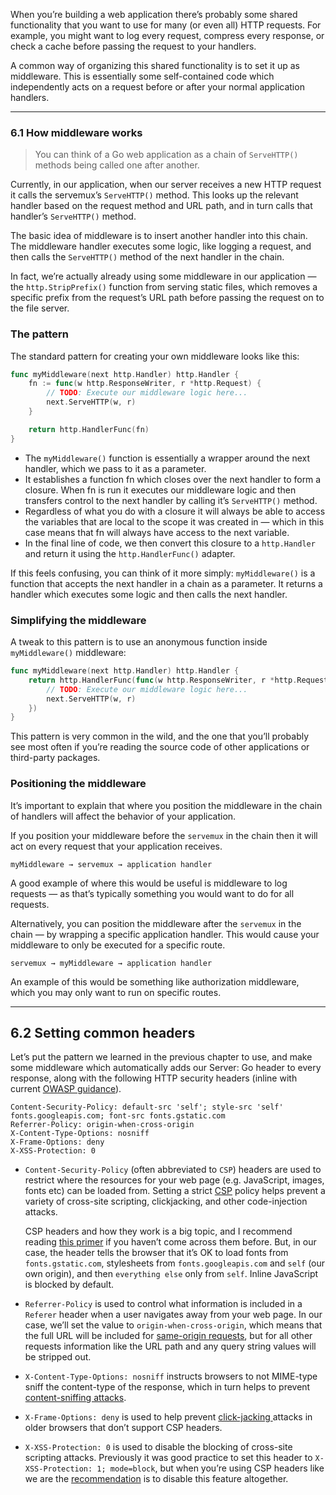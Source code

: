 When you’re building a web application there’s probably some shared functionality that you want to use for many (or even all) HTTP requests. For example, you might want to log every request, compress every response, or check a cache before passing the request to your handlers.

A common way of organizing this shared functionality is to set it up as middleware. This is essentially some self-contained code which independently acts on a request before or after your normal application handlers.

---
### 6.1 How middleware works
> You can think of a Go web application as a chain of `ServeHTTP()` methods being called one after another.

Currently, in our application, when our server receives a new HTTP request it calls the servemux’s `ServeHTTP()` method. This looks up the relevant handler based on the request method and URL path, and in turn calls that handler’s `ServeHTTP()` method.

The basic idea of middleware is to insert another handler into this chain. The middleware handler executes some logic, like logging a request, and then calls the `ServeHTTP()` method of the next handler in the chain.

In fact, we’re actually already using some middleware in our application — the `http.StripPrefix()` function from serving static files, which removes a specific prefix from the request’s URL path before passing the request on to the file server.

### The pattern
The standard pattern for creating your own middleware looks like this:
```go
func myMiddleware(next http.Handler) http.Handler {
    fn := func(w http.ResponseWriter, r *http.Request) {
        // TODO: Execute our middleware logic here...
        next.ServeHTTP(w, r)
    }

    return http.HandlerFunc(fn)
}
```

- The `myMiddleware()` function is essentially a wrapper around the next handler, which we pass to it as a parameter.
- It establishes a function fn which closes over the next handler to form a closure. When fn is run it executes our middleware logic and then transfers control to the next handler by calling it’s `ServeHTTP()` method.
- Regardless of what you do with a closure it will always be able to access the variables that are local to the scope it was created in — which in this case means that fn will always have access to the next variable.
- In the final line of code, we then convert this closure to a `http.Handler` and return it using the `http.HandlerFunc()` adapter.

If this feels confusing, you can think of it more simply: `myMiddleware()` is a function that accepts the next handler in a chain as a parameter. It returns a handler which executes some logic and then calls the next handler.

### Simplifying the middleware
A tweak to this pattern is to use an anonymous function inside `myMiddleware()` middleware:
```go   
func myMiddleware(next http.Handler) http.Handler {
    return http.HandlerFunc(func(w http.ResponseWriter, r *http.Request) {
        // TODO: Execute our middleware logic here...
        next.ServeHTTP(w, r)
    })
}
```
This pattern is very common in the wild, and the one that you’ll probably see most often if you’re reading the source code of other applications or third-party packages.

### Positioning the middleware
It’s important to explain that where you position the middleware in the chain of handlers will affect the behavior of your application.

If you position your middleware before the `servemux` in the chain then it will act on every request that your application receives.
```
myMiddleware → servemux → application handler
```

A good example of where this would be useful is middleware to log requests — as that’s typically something you would want to do for all requests.

Alternatively, you can position the middleware after the `servemux` in the chain — by wrapping a specific application handler. This would cause your middleware to only be executed for a specific route.
```
servemux → myMiddleware → application handler
```

An example of this would be something like authorization middleware, which you may only want to run on specific routes.

---
## 6.2 Setting common headers
Let’s put the pattern we learned in the previous chapter to use, and make some middleware which automatically adds our Server: Go header to every response, along with the following HTTP security headers (inline with current [OWASP guidance](https://owasp.org/www-project-secure-headers/)).

```
Content-Security-Policy: default-src 'self'; style-src 'self' fonts.googleapis.com; font-src fonts.gstatic.com
Referrer-Policy: origin-when-cross-origin
X-Content-Type-Options: nosniff
X-Frame-Options: deny
X-XSS-Protection: 0
```
- `Content-Security-Policy` (often abbreviated to `CSP`) headers are used to restrict where the resources for your web page (e.g. JavaScript, images, fonts etc) can be loaded from. Setting a strict [CSP](https://developer.mozilla.org/en-US/docs/Web/HTTP/CSP) policy helps prevent a variety of cross-site scripting, clickjacking, and other code-injection attacks.

    CSP headers and how they work is a big topic, and I recommend reading [this primer](https://developer.mozilla.org/en-US/docs/Web/HTTP/CSP) if you haven’t come across them before. But, in our case, the header tells the browser that it’s OK to load fonts from `fonts.gstatic.com`, stylesheets from `fonts.googleapis.com` and `self` (our own origin), and then `everything else` only from `self`. Inline JavaScript is blocked by default.
- `Referrer-Policy` is used to control what information is included in a `Referer` header when a user navigates away from your web page. In our case, we’ll set the value to `origin-when-cross-origin`, which means that the full URL will be included for [same-origin requests](https://developer.mozilla.org/en-US/docs/Web/Security/Same-origin_policy), but for all other requests information like the URL path and any query string values will be stripped out.
- `X-Content-Type-Options: nosniff` instructs browsers to not MIME-type sniff the content-type of the response, which in turn helps to prevent [content-sniffing attacks](https://security.stackexchange.com/questions/7506/using-file-extension-and-mime-type-as-output-by-file-i-b-combination-to-dete/7531#7531).
- `X-Frame-Options: deny` is used to help prevent [click-jacking ](https://developer.mozilla.org/en-US/docs/Web/Security/Types_of_attacks#click-jacking) attacks in older browsers that don’t support CSP headers.
- `X-XSS-Protection: 0` is used to disable the blocking of cross-site scripting attacks. Previously it was good practice to set this header to `X-XSS-Protection: 1; mode=block`, but when you’re using CSP headers like we are the [recommendation](https://owasp.org/www-project-secure-headers/#x-xss-protection) is to disable this feature altogether.